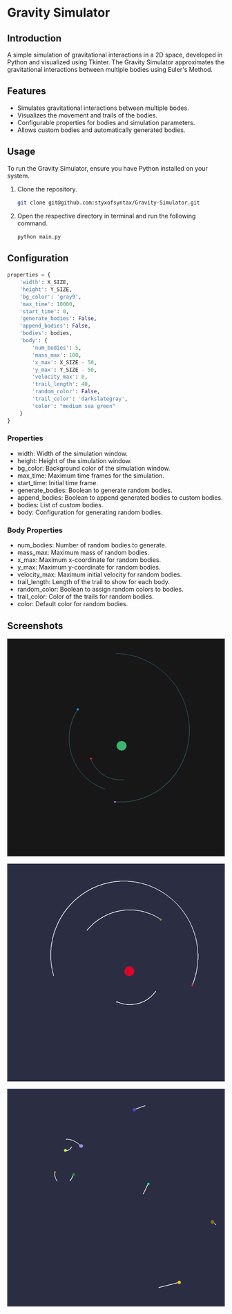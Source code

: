 # Gravity Simulator

## Introduction

A simple simulation of gravitational interactions in a 2D space, developed in Python and visualized using Tkinter. The Gravity Simulator approximates the gravitational interactions between multiple bodies using Euler's Method.

## Features

- Simulates gravitational interactions between multiple bodes.
- Visualizes the movement and trails of the bodies.
- Configurable properties for bodies and simulation parameters.
- Allows custom bodies and automatically generated bodies.

## Usage

To run the Gravity Simulator, ensure you have Python installed on your system.

1. Clone the repository.

   ```bash
   git clone git@github.com:styxofsyntax/Gravity-Simulator.git
   ```

2. Open the respective directory in terminal and run the following command.

   ```bash
   python main.py
   ```

## Configuration

```python
properties = {
    'width': X_SIZE,
    'height': Y_SIZE,
    'bg_color': 'gray9',
    'max_time': 10000,
    'start_time': 0,
    'generate_bodies': False,
    'append_bodies': False,
    'bodies': bodies,
    'body': {
        'num_bodies': 5,
        'mass_max': 100,
        'x_max': X_SIZE - 50,
        'y_max': Y_SIZE - 50,
        'velocity_max': 0,
        'trail_length': 40,
        'random_color': False,
        'trail_color': 'darkslategray',
        'color': "medium sea green"
    }
}
```

### Properties

- width: Width of the simulation window.
- height: Height of the simulation window.
- bg_color: Background color of the simulation window.
- max_time: Maximum time frames for the simulation.
- start_time: Initial time frame.
- generate_bodies: Boolean to generate random bodies.
- append_bodies: Boolean to append generated bodies to custom bodies.
- bodies: List of custom bodies.
- body: Configuration for generating random bodies.

### Body Properties

- num_bodies: Number of random bodies to generate.
- mass_max: Maximum mass of random bodies.
- x_max: Maximum x-coordinate for random bodies.
- y_max: Maximum y-coordinate for random bodies.
- velocity_max: Maximum initial velocity for random bodies.
- trail_length: Length of the trail to show for each body.
- random_color: Boolean to assign random colors to bodies.
- trail_color: Color of the trails for random bodies.
- color: Default color for random bodies.

## Screenshots

![Screenshot 1](img/sim1.png)

![Screenshot 2](img/sim5.png)

![Screenshot 3](img/sim7.png)
